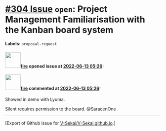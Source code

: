 # [\#304 Issue](https://github.com/V-Sekai/V-Sekai.github.io/issues/304) `open`: Project Management Familiarisation with the Kanban board system
**Labels**: `proposal-request`


#### <img src="https://avatars.githubusercontent.com/u/32321?u=c2e06a3d2b49a467aa907e54aa259516440267cc&v=4" width="50">[fire](https://github.com/fire) opened issue at [2022-06-13 05:26](https://github.com/V-Sekai/V-Sekai.github.io/issues/304):



#### <img src="https://avatars.githubusercontent.com/u/32321?u=c2e06a3d2b49a467aa907e54aa259516440267cc&v=4" width="50">[fire](https://github.com/fire) commented at [2022-06-13 05:26](https://github.com/V-Sekai/V-Sekai.github.io/issues/304#issuecomment-1166183208):

Showed in demo with Lyuma.

Silent requires permission to the board. @SaracenOne


-------------------------------------------------------------------------------



[Export of Github issue for [V-Sekai/V-Sekai.github.io](https://github.com/V-Sekai/V-Sekai.github.io).]
